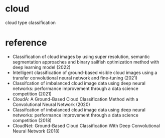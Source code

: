# cloud
cloud type classification

# reference
* Classification of cloud images by using super resolution, semantic segmentation approaches and binary sailfish optimization method with deep learning model (2022)    
* Intelligent classification of ground-based visible cloud images using a transfer convolutional neural network and fine-tuning (2021)
* Classifcation of imbalanced cloud image data using deep neural networks: performance improvement through a data science competition (2021)    
* CloudA: A Ground-Based Cloud Classification Method with a Convolutional Neural Network (2020)  
* Classifcation of imbalanced cloud image data using deep neural networks: performance improvement through a data science competition (2018)
* CloudNet: Ground-Based Cloud Classification With Deep Convolutional Neural Network (2018)

